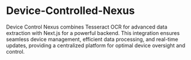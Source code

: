 # Device-Controlled-Nexus
Device Control Nexus combines Tesseract OCR for advanced data extraction with Next.js for a powerful backend. This integration ensures seamless device management, efficient data processing, and real-time updates, providing a centralized platform for optimal device oversight and control.
